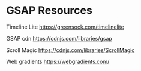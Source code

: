 # GSAP Resources

Timeline Lite
https://greensock.com/timelinelite

GSAP cdn
https://cdnjs.com/libraries/gsap 

Scroll Magic
https://cdnjs.com/libraries/ScrollMagic

Web gradients
https://webgradients.com/